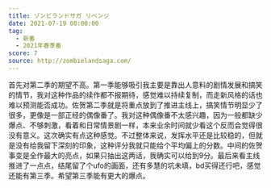 ```yaml
---
title: ゾンビランドサガ リベンジ
date: 2021-07-19 00:00:00
tag:
  - 新番
  - 2021年春季番
score: 7
source: http://zombielandsaga.com/
---
```

首先对第二季的期望不高。第一季能够吸引我主要是靠出人意料的剧情发展和搞笑的情节，我对这种作品的续作都不报期待，感觉难以持续复制，而走新风格的话也难以预测能否成功。佐贺第二季就是将重点放到了推进主线上，搞笑情节明显少了很多，更像是一部正经的偶像番了。我对这种偶像番不太感兴趣，因为一般都缺少爆点、不够刺激，看着和日常情景剧一样，本来业余时间就少看这个反而会觉得很没有意义。这次确实有点这种感觉。不过整体来说，发挥水平还是比较稳的，但就是没有给我留下深刻的印象，这种评分我就只能给个平均偏上的分数。中间的佐贺事变是全作最大的亮点，如果只抽出这两话，我确实可以给到9分。最后来看主线推进了一点点，结尾留了个ufo的画面，还有多慧的坑未填，bd买得还行吧，感觉还能有第三季。希望第三季能有更大的爆点。
